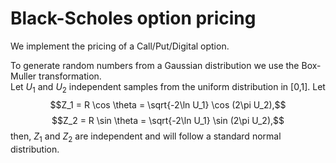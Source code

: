 # Black-Scholes option pricing

We implement the pricing of a Call/Put/Digital option.

To generate random numbers from a Gaussian distribution we use the Box-Muller transformation.\
Let $U_1$ and $U_2$ independent samples from the uniform distribution in [0,1]. Let
$$Z_1 = R \cos \theta = \sqrt{-2\ln U_1} \cos (2\pi U_2),$$
$$Z_2 = R \sin \theta = \sqrt{-2\ln U_1} \sin (2\pi U_2),$$
then, $Z_1$ and $Z_2$ are independent and will follow a standard normal distribution.



